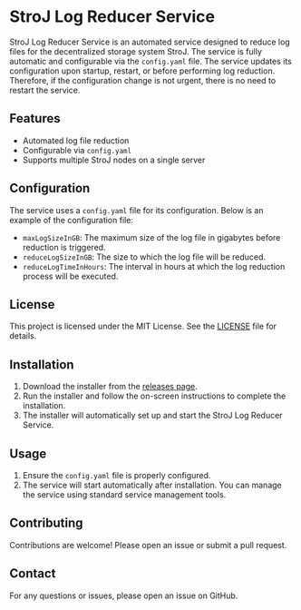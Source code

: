 # StroJ Log Reducer Service

StroJ Log Reducer Service is an automated service designed to reduce log files for the decentralized storage system StroJ.
The service is fully automatic and configurable via the `config.yaml` file.
The service updates its configuration upon startup, restart, or before performing log reduction.
Therefore, if the configuration change is not urgent, there is no need to restart the service.

## Features
- Automated log file reduction
- Configurable via `config.yaml`
- Supports multiple StroJ nodes on a single server

## Configuration

The service uses a `config.yaml` file for its configuration. Below is an example of the configuration file:

- `maxLogSizeInGB`: The maximum size of the log file in gigabytes before reduction is triggered.
- `reduceLogSizeInGB`: The size to which the log file will be reduced.
- `reduceLogTimeInHours`: The interval in hours at which the log reduction process will be executed.

## License

This project is licensed under the MIT License. See the [LICENSE](LICENSE) file for details.

## Installation

1. Download the installer from the [releases page](https://github.com/yourusername/stroj-log-reducer/releases).
2. Run the installer and follow the on-screen instructions to complete the installation.
3. The installer will automatically set up and start the StroJ Log Reducer Service.

## Usage

1. Ensure the `config.yaml` file is properly configured.
2. The service will start automatically after installation. You can manage the service using standard service management tools.

## Contributing

Contributions are welcome! Please open an issue or submit a pull request.

## Contact

For any questions or issues, please open an issue on GitHub.

   